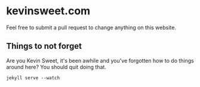 # kevinsweet.com

Feel free to submit a pull request to change anything on this website.

## Things to not forget

Are you Kevin Sweet, it's been awhile and you've forgotten how to do things around here? You should quit doing that.

```
jekyll serve --watch
```